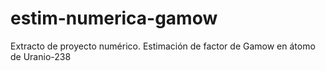 # estim-numerica-gamow
Extracto de proyecto numérico. Estimación de factor de Gamow en átomo de Uranio-238
